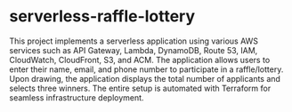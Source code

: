 # serverless-raffle-lottery

This project implements a serverless application using various AWS services such as API Gateway, Lambda, DynamoDB, Route 53, IAM, CloudWatch, CloudFront, S3, and ACM. The application allows users to enter their name, email, and phone number to participate in a raffle/lottery. Upon drawing, the application displays the total number of applicants and selects three winners. The entire setup is automated with Terraform for seamless infrastructure deployment.
